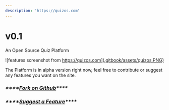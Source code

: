 ```yaml
---
description: 'https://quizos.com'
---
```


# v0.1

An Open Source Quiz Platform

![features screenshot from https://quizos.com](.gitbook/assets/quizos.PNG)

The Platform is in alpha version right now, feel free to contribute or suggest any features you want on the site.

### _\*\*\*\*_[_**Fork on Github**_](https://github.com/quizoscom/quizos)_\*\*\*\*_

### _\*\*\*\*_[_**Suggest a Feature**_](http://suggest-a-feature-quizos.com)_\*\*\*\*_





